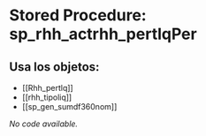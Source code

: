 # Stored Procedure: sp_rhh_actrhh_pertlqPer

## Usa los objetos:
- [[Rhh_pertlq]]
- [[rhh_tipoliq]]
- [[sp_gen_sumdf360nom]]

*No code available.*
